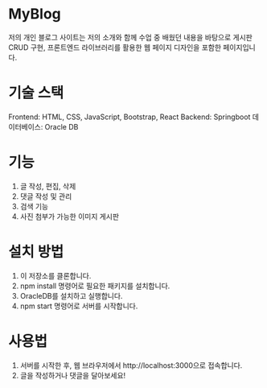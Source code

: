 # MyBlog
저의 개인 블로그 사이트는 저의 소개와 함께 수업 중 배웠던 내용을 바탕으로 게시판 CRUD 구현, 프론트엔드 라이브러리를 활용한 웹 페이지 디자인을 포함한 페이지입니다.

# 기술 스택
Frontend: HTML, CSS, JavaScript, Bootstrap, React
Backend: Springboot
데이터베이스: Oracle DB

# 기능
1) 글 작성, 편집, 삭제
2) 댓글 작성 및 관리
3) 검색 기능
4) 사진 첨부가 가능한 이미지 게시판

# 설치 방법
1) 이 저장소를 클론합니다.
2) npm install 명령어로 필요한 패키지를 설치합니다.
3) OracleDB를 설치하고 실행합니다.
4) npm start 명령어로 서버를 시작합니다.

# 사용법
1) 서버를 시작한 후, 웹 브라우저에서 http://localhost:3000으로 접속합니다.
2) 글을 작성하거나 댓글을 달아보세요!

